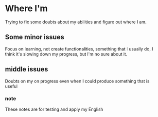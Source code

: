 # Where I'm

Trying to fix some doubts about my abilities and figure out where I am.

## Some minor issues

Focus on learning, not create functionalities, something that I usually do,
I think it's slowing down my progress, but I'm no sure about it.

## middle issues

Doubts on my on progress even when I could produce something that is useful

### note

These notes are for testing and apply my English
